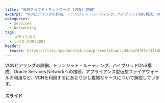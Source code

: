 ```yaml
---
title: "仮想クラウド・ネットワーク (VCN) 詳細"
excerpt: "VCNピアリングの詳細、トランジット・ルーティング、ハイブリッドDNS構成、Oracle Services Networkへの接続、アプライアンス型仮想ファイアウォールの利用など、VCNを利用するにあたり少し複雑なケースについて解説しています 2021/2/2 資料更新:トランジット・ルーティングのユースケース3を追加しました"
categories:
  - Services
  - Networking
tags:
  - スライドあり
  - レベル:応用(200)
header:
  teaser: https://files.speakerdeck.com/presentations/40dbaf0f88cf4f148e0d7ca0694a8030/slide_0.jpg
---
```


VCNピアリングの詳細、トランジット・ルーティング、ハイブリッドDNS構成、Oracle Services Networkへの接続、アプライアンス型仮想ファイアウォールの利用など、VCNを利用するにあたり少し複雑なケースについて解説しています。


#### スライド

<div style="max-width:768px">

<!-- Speakerdeckから Embeded リンクを取得して貼り付け (ここから) -->
<script async class="speakerdeck-embed" data-id="40dbaf0f88cf4f148e0d7ca0694a8030" data-ratio="1.77777777777778" src="//speakerdeck.com/assets/embed.js"></script>
<!-- Speakerdeckから Embeded リンクを取得して貼り付け (ここまで) -->

</div>